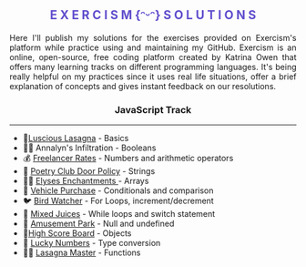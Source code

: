 <h2 align="center" style="color:#604FCD"> E X E R C I S M {ᵔᵕᵔ} S O L U T I O N S </h2>

<p align="justify">Here I'll publish my solutions for the exercises provided on Exercism's platform while practice using and maintaining my GitHub. Exercism is an online, open-source, free coding platform created by Katrina Owen that offers many learning tracks on different programming languages. It's being really helpful on my practices since it uses real life situations, offer a brief explanation of concepts and gives instant feedback on our resolutions. </p>

<h3 align="center">JavaScript Track</h3><hr>
<ul>
    <li> 🧀<a href="https://github.com/anamilanezi/exercism-resolution/blob/main/javascript/luscious_lasagna.md" >Luscious Lasagna</a> - Basics</li>
    <li>🕵️‍♀️ Annalyn's Infiltration - Booleans</li> 
    <li>💰 <a href="https://github.com/anamilanezi/exercism-resolution/blob/main/javascript/freelancer_rates.md" >Freelancer Rates</a> - Numbers and arithmetic operators</li>
    <li>📜 <a href="https://github.com/anamilanezi/exercism-resolution/blob/main/javascript/poetry_club_door.md" >Poetry Club Door Policy</a> - Strings</li>
    <li>🧙‍♀️ <a href="https://github.com/anamilanezi/exercism-resolution/blob/main/javascript/elyses_enchantments.md" > Elyses Enchantments </a> - Arrays</li>
    <li>🚗 <a href="https://github.com/anamilanezi/exercism-resolution/blob/main/javascript/vehicle_purchase.md" >Vehicle Purchase</a> - Conditionals and comparison</li>
    <li>🐦 <a href="https://github.com/anamilanezi/exercism-resolution/blob/main/javascript/bird_watcher.md" >Bird Watcher</a> - For Loops, increment/decrement</li>
    <li>🍊 <a href="https://github.com/anamilanezi/exercism-resolution/blob/main/javascript/mixed_juices.md" >Mixed Juices</a> - While loops and switch statement</li>
    <li>🎡 <a href="https://github.com/anamilanezi/exercism-resolution/blob/main/javascript/amusement_park.md" >Amusement Park</a> - Null and undefined</li>
    <li>👾<a href="https://github.com/anamilanezi/exercism-resolution/blob/main/javascript/high_score_board.md" >High Score Board</a> - Objects</li>
    <li>🔢 <a href="https://github.com/anamilanezi/exercism-resolution/blob/main/javascript/lucky_numbers.md">Lucky Numbers</a> - Type conversion</li>
    <li>👩‍🍳 <a href="https://github.com/anamilanezi/exercism-resolution/blob/main/javascript/lasagna_master.md">Lasagna Master</a> - Functions
</ul>